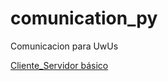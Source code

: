 # comunication_py
 Comunicacion para UwUs

 
[Cliente_Servidor básico]([https://github.com/usuario/repositorio/releases/latest](https://github.com/Gylato/comunication_py/releases/tag/Server-Client_Default))  
